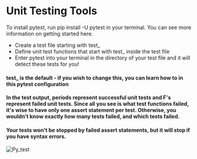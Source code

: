# Unit Testing Tools

To install pytest, run pip install -U pytest in your terminal. You can see more information on getting started here.

-    Create a test file starting with test_
-    Define unit test functions that start with test_ inside the test file
-    Enter pytest into your terminal in the directory of your test file and it will detect these tests for you!

#### test_ is the default - if you wish to change this, you can learn how to in this pytest configuration

#### In the test output, periods represent successful unit tests and F's represent failed unit tests. Since all you see is what test functions failed, it's wise to have only one assert statement per test. Otherwise, you wouldn't know exactly how many tests failed, and which tests failed.

#### Your tests won't be stopped by failed assert statements, but it will stop if you have syntax errors.

![Py_test](master/py_test.png)
